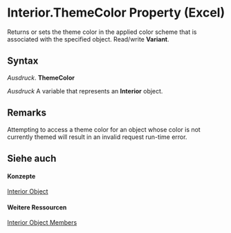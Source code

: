 
# Interior.ThemeColor Property (Excel)

Returns or sets the theme color in the applied color scheme that is associated with the specified object. Read/write  **Variant**.


## Syntax

 _Ausdruck_. **ThemeColor**

 _Ausdruck_ A variable that represents an **Interior** object.


## Remarks

Attempting to access a theme color for an object whose color is not currently themed will result in an invalid request run-time error.


## Siehe auch


#### Konzepte


[Interior Object](37c79831-2cac-69fd-10ee-6d5415ed338b.md)
#### Weitere Ressourcen


[Interior Object Members](http://msdn.microsoft.com/library/d79ff9a6-fa56-8b0f-9a89-d54dbba57346%28Office.15%29.aspx)